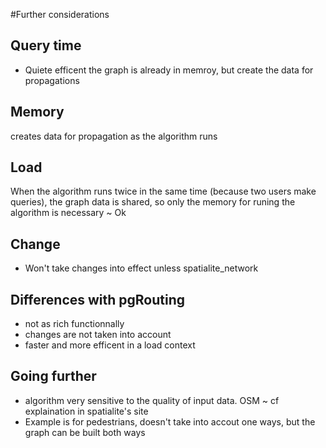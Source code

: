 #Further considerations

## Query time
* Quiete efficent the graph is already in memroy, but create the data for propagations

## Memory
creates data for propagation as the algorithm runs

## Load
When the algorithm runs twice in the same time (because two users make queries), 
the graph data is shared, so only the memory for runing the algorithm is necessary
~ Ok

## Change
* Won't take changes into effect unless spatialite_network

## Differences with pgRouting
* not as rich functionnally
* changes are not taken into account
* faster and more efficent in a load context

## Going further
* algorithm very sensitive to the quality of input data. OSM ~ cf explaination in spatialite's site
* Example is for pedestrians, doesn't take into accout one ways, but the graph can be built both ways


